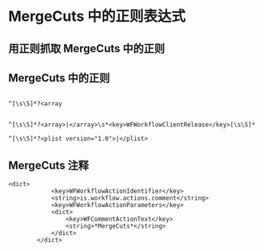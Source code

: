 # MergeCuts 中的正则表达式

## 用正则抓取 MergeCuts 中的正则



## MergeCuts 中的正则

```regex

^[\s\S]*?<array


^[\s\S]*?<array>|</array>\s*<key>WFWorkflowClientRelease</key>[\s\S]* 

^[\s\S]*?<plist version="1.0">|</plist>

```

## MergeCuts 注释

```text
<dict>
			<key>WFWorkflowActionIdentifier</key>
			<string>is.workflow.actions.comment</string>
			<key>WFWorkflowActionParameters</key>
			<dict>
				<key>WFCommentActionText</key>
				<string>*MergeCuts*</string>
			</dict>
		</dict>
```




